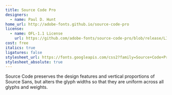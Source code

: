 ```yaml
---
title: Source Code Pro
designers:
  - name: Paul D. Hunt
home_url: http://adobe-fonts.github.io/source-code-pro
license:
  - name: OFL-1.1 License
    url: https://github.com/adobe-fonts/source-code-pro/blob/release/LICENSE.md
cost: free
italics: true
ligatures: false
stylesheet_url: https://fonts.googleapis.com/css2?family=Source+Code+Pro&display=swap
stylesheet_absolute: true
---
```


Source Code preserves the design features and vertical proportions of Source Sans, but alters the glyph widths so that they are uniform across all glyphs and weights.